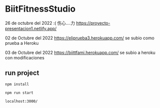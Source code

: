 # BiitFitnessStudio
26 de octubre del 2022  :( 伤心....力
https://proyecto-presentacion1.netlify.app/ 

02 de Octubre del 2022 
https://eliprueba3.herokuapp.com/  se subio como prueba a Heroku 

03 de Octubre del 2022
https://biittfami.herokuapp.com/
  se subio a heroku con modificaciones


## run project

```
npm install
```

```
npm run start
```

```
localhost:3000/
```
